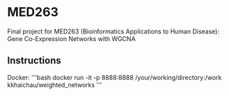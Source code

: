 # MED263
Final project for MED263 (Bioinformatics Applications to Human Disease): Gene Co-Expression Networks with WGCNA

## Instructions
Docker:
    '''bash
    docker run -it -p 8888:8888 /your/working/directory:/work kkhaichau/weighted_networks
    '''

